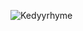 ![Kedyyrhyme](https://user-images.githubusercontent.com/69047009/151670158-9bc801c2-5070-4bb5-99d0-712ac2269052.jpg)
